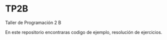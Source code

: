 # TP2B
Taller de Programación 2 B

En este repositorio encontraras codigo de ejemplo, resolución de ejercicios.